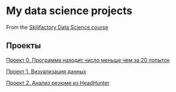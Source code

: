 # My data science projects
From the [Skillfactory Data Science course](https://skillfactory.ru/data-scientist-pro)

## Проекты

[Проект 0. Программа находит число меньше чем за 20 попыток](https://github.com/sibainu2010/skillfactory_ds/blob/main/project_0/README.md)

[Проект 1. Визуализация данных](https://github.com/sibainu2010/skillfactory_ds/blob/main/PYTHON-13.Искусство%20визуализации.ipynb)

[Проект 2. Анализ резюме из HeadHunter](https://github.com/sibainu2010/skillfactory_ds/blob/main/PROJECT-1.Анализ%резюме%из%HeadHunter.ipynb)
